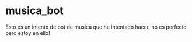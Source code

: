 # musica_bot

Esto es un intento de bot de musica que he intentado hacer, no es perfecto pero estoy en ello!
